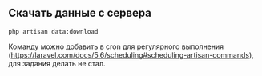## Скачать данные с сервера

```
php artisan data:download
```

Команду можно добавить в cron для регулярного выполнения (https://laravel.com/docs/5.6/scheduling#scheduling-artisan-commands), для задания делать не стал.
